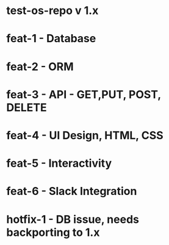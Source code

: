 # test-os-repo v 1.x

# feat-1 - Database

# feat-2 - ORM

# feat-3 - API - GET,PUT, POST, DELETE

# feat-4 - UI Design, HTML, CSS

# feat-5 - Interactivity

# feat-6 - Slack Integration

# hotfix-1 - DB issue, needs backporting to 1.x